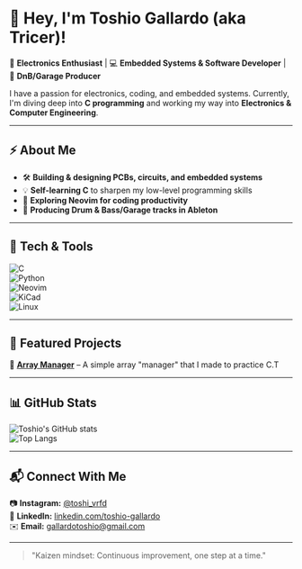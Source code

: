 # 🚀 Hey, I'm Toshio Gallardo (aka Tricer)!  

🔩 **Electronics Enthusiast** | 💻 **Embedded Systems & Software Developer** | 🎵 **DnB/Garage Producer**  

I have a passion for electronics, coding, and embedded systems. Currently, I'm diving deep into **C programming** and working my way into **Electronics & Computer Engineering**.  

---

## ⚡ About Me  
- 🛠️ **Building & designing PCBs, circuits, and embedded systems**  
- 💡 **Self-learning C** to sharpen my low-level programming skills  
- 📖 **Exploring Neovim for coding productivity**  
- 🎵 **Producing Drum & Bass/Garage tracks in Ableton**  

---

## 🔧 Tech & Tools  
![C](https://img.shields.io/badge/C-00599C?style=for-the-badge&logo=c&logoColor=white)    
![Python](https://img.shields.io/badge/Python-3776AB?style=for-the-badge&logo=python&logoColor=white)  
![Neovim](https://img.shields.io/badge/Neovim-57A143?style=for-the-badge&logo=neovim&logoColor=white)  
![KiCad](https://img.shields.io/badge/KiCad-314CB0?style=for-the-badge&logo=kicad&logoColor=white)  
![Linux](https://img.shields.io/badge/Linux-FCC624?style=for-the-badge&logo=linux&logoColor=black)  

---

## 🚀 Featured Projects  
🔩 [**Array Manager**](https://github.com/Tr1c3r/arrayManager-by-tric3r) – A simple array "manager" that I made to practice C.T  

---

## 📊 GitHub Stats  
![Toshio's GitHub stats](https://github-readme-stats.vercel.app/api?username=Tr1c3r&show_icons=true&theme=tokyonight)  
![Top Langs](https://github-readme-stats.vercel.app/api/top-langs/?username=Tr1c3r&layout=compact&theme=tokyonight)  

---

## 📬 Connect With Me  
📷 **Instagram:** [@toshi_vrfd](https://www.instagram.com/toshi_vrfd)  
💼 **LinkedIn:** [linkedin.com/toshio-gallardo](https://linkedin.com/in/toshio-gallardo)  
✉️ **Email:** gallardotoshio@gmail.com  

---

> "Kaizen mindset: Continuous improvement, one step at a time."

